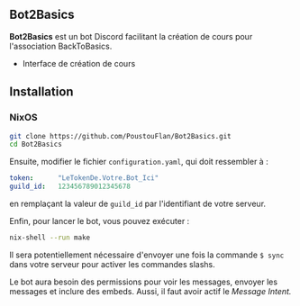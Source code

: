 ## Bot2Basics

**Bot2Basics** est un bot Discord facilitant la création de
cours pour l'association BackToBasics.

 - Interface de création de cours

## Installation

### NixOS

```bash
git clone https://github.com/PoustouFlan/Bot2Basics.git
cd Bot2Basics
```
Ensuite, modifier le fichier `configuration.yaml`, qui doit
ressembler à :
```yaml
token:      "LeTokenDe.Votre.Bot_Ici"
guild_id:   123456789012345678
```
en remplaçant la valeur de `guild_id` par l'identifiant de votre serveur.

Enfin, pour lancer le bot, vous pouvez exécuter :
```bash
nix-shell --run make
```

Il sera potentiellement nécessaire d'envoyer une fois la commande
`$ sync` dans votre serveur pour activer les commandes slashs.

Le bot aura besoin des permissions pour voir les messages, envoyer les
messages et inclure des embeds. Aussi, il faut avoir actif le *Message Intent.*
